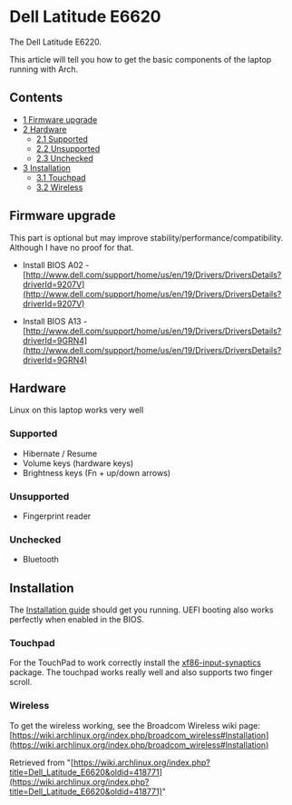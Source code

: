 # Dell Latitude E6620

The Dell Latitude E6220.

This article will tell you how to get the basic components of the laptop running with Arch.

## Contents

*   [1 Firmware upgrade](#Firmware_upgrade)
*   [2 Hardware](#Hardware)
    *   [2.1 Supported](#Supported)
    *   [2.2 Unsupported](#Unsupported)
    *   [2.3 Unchecked](#Unchecked)
*   [3 Installation](#Installation)
    *   [3.1 Touchpad](#Touchpad)
    *   [3.2 Wireless](#Wireless)

## Firmware upgrade

This part is optional but may improve stability/performance/compatibility. Although I have no proof for that.

*   Install BIOS A02 - [http://www.dell.com/support/home/us/en/19/Drivers/DriversDetails?driverId=9207V](http://www.dell.com/support/home/us/en/19/Drivers/DriversDetails?driverId=9207V)

*   Install BIOS A13 - [http://www.dell.com/support/home/us/en/19/Drivers/DriversDetails?driverId=9GRN4](http://www.dell.com/support/home/us/en/19/Drivers/DriversDetails?driverId=9GRN4)

## Hardware

Linux on this laptop works very well

### Supported

*   Hibernate / Resume
*   Volume keys (hardware keys)
*   Brightness keys (Fn + up/down arrows)

### Unsupported

*   Fingerprint reader

### Unchecked

*   Bluetooth

## Installation

The [Installation guide](/index.php/Installation_guide "Installation guide") should get you running. UEFI booting also works perfectly when enabled in the BIOS.

### Touchpad

For the TouchPad to work correctly install the [xf86-input-synaptics](https://www.archlinux.org/packages/?name=xf86-input-synaptics) package. The touchpad works really well and also supports two finger scroll.

### Wireless

To get the wireless working, see the Broadcom Wireless wiki page: [https://wiki.archlinux.org/index.php/broadcom_wireless#Installation](https://wiki.archlinux.org/index.php/broadcom_wireless#Installation)

Retrieved from "[https://wiki.archlinux.org/index.php?title=Dell_Latitude_E6620&oldid=418771](https://wiki.archlinux.org/index.php?title=Dell_Latitude_E6620&oldid=418771)"
